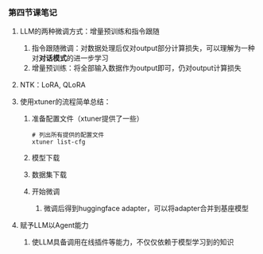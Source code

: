 ### 第四节课笔记

1. LLM的两种微调方式：增量预训练和指令跟随

   1. 指令跟随微调：对数据处理后仅对output部分计算损失，可以理解为一种对**对话模式**的进一步学习
   2. 增量预训练：将全部输入数据作为output即可，仍对output计算损失

2. NTK：LoRA, QLoRA

3. 使用xtuner的流程简单总结：

   1. 准备配置文件（xtuner提供了一些）

      ```shell
      # 列出所有提供的配置文件
      xtuner list-cfg
      ```

   2. 模型下载

   3. 数据集下载

   4. 开始微调

      1. 微调后得到huggingface adapter，可以将adapter合并到基座模型

4. 赋予LLM以Agent能力

   1. 使LLM具备调用在线插件等能力，不仅仅依赖于模型学习到的知识